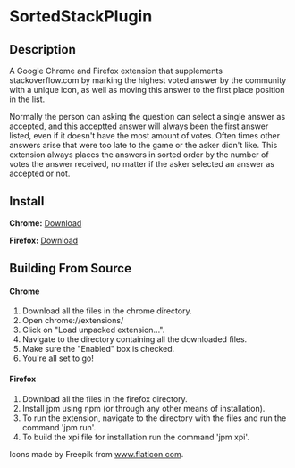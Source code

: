 # SortedStackPlugin

## Description
A Google Chrome and Firefox extension that supplements stackoverflow.com by marking the highest voted answer by the community with a unique icon, as well as moving this answer to the first place position in the list.

Normally the person can asking the question can select a single answer as accepted, and this acceptted answer will always been the first answer listed, even if it doesn't have the most amount of votes. Often times other answers arise that were too late to the game or the asker didn't like. This extension always places the answers in sorted order by the number of votes the answer received, no matter if the asker selected an answer as accepted or not. 

## Install
**Chrome:** [Download](https://chrome.google.com/webstore/detail/sorted-stack/fpbbollnpcfogjaccdegemhcmpbeglkn)

**Firefox:** [Download](https://addons.mozilla.org/en-US/firefox/addon/sorted-stack/)

## Building From Source
#### Chrome 
1. Download all the files in the chrome directory. 
2. Open chrome://extensions/
3. Click on "Load unpacked extension...".
4. Navigate to the directory containing all the downloaded files.
5. Make sure the "Enabled" box is checked.
6. You're all set to go!

#### Firefox
1. Download all the files in the firefox directory.
2. Install jpm using npm (or through any other means of installation).
3. To run the extension, navigate to the directory with the files and run the command 'jpm run'.
4. To build the xpi file for installation run the command 'jpm xpi'.

Icons made by Freepik from www.flaticon.com.
